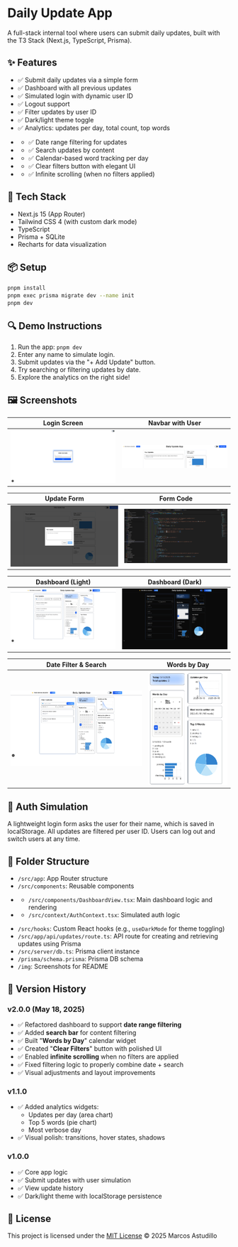 # Daily Update App

A full-stack internal tool where users can submit daily updates, built with the T3 Stack (Next.js, TypeScript, Prisma).

## ✨ Features

- ✅ Submit daily updates via a simple form
- ✅ Dashboard with all previous updates
- ✅ Simulated login with dynamic user ID
- ✅ Logout support
- ✅ Filter updates by user ID
- ✅ Dark/light theme toggle
- ✅ Analytics: updates per day, total count, top words
+ - ✅ Date range filtering for updates
+ - ✅ Search updates by content
+ - ✅ Calendar-based word tracking per day
+ - ✅ Clear filters button with elegant UI
+ - ✅ Infinite scrolling (when no filters applied)


## 🚀 Tech Stack

- Next.js 15 (App Router)
- Tailwind CSS 4 (with custom dark mode)
- TypeScript
- Prisma + SQLite
- Recharts for data visualization

## 📦 Setup

```bash
pnpm install
pnpm exec prisma migrate dev --name init
pnpm dev
```

## 🔍 Demo Instructions

1. Run the app: `pnpm dev`
2. Enter any name to simulate login.
3. Submit updates via the "+ Add Update" button.
4. Try searching or filtering updates by date.
5. Explore the analytics on the right side!


## 🖼 Screenshots

| Login Screen | Navbar with User |
|--------------|------------------|
| ![Login](./img/login-screen.png) | ![Navbar](./img/navbar-logged.png) |

| Update Form | Form Code |
|-------------|------------|
| ![Form](./img/update-form.png) | ![Code Page](./img/code-page-tsx.png) |

| Dashboard (Light) | Dashboard (Dark) |
|-------------------|------------------|
| ![Dashboard Light](./img/dashboard-light.png) | ![Dashboard Dark](./img/dashboard-dark.png) |

| Date Filter & Search | Words by Day |
|----------------------|---------------|
| ![Date Filter](./img/date-filter-ui.png) | ![Words By Day](./img/words-by-day.png) |

## 🔐 Auth Simulation

A lightweight login form asks the user for their name, which is saved in localStorage. All updates are filtered per user ID. Users can log out and switch users at any time.

## 📁 Folder Structure

- `/src/app`: App Router structure
- `/src/components`: Reusable components
+ - `/src/components/DashboardView.tsx`: Main dashboard logic and rendering
+ - `/src/context/AuthContext.tsx`: Simulated auth logic
- `/src/hooks`: Custom React hooks (e.g., `useDarkMode` for theme toggling)
- `/src/app/api/updates/route.ts`: API route for creating and retrieving updates using Prisma
- `/src/server/db.ts`: Prisma client instance
- `/prisma/schema.prisma`: Prisma DB schema
- `/img`: Screenshots for README

## 📜 Version History

### v2.0.0 (May 18, 2025)
- ✅ Refactored dashboard to support **date range filtering**
- ✅ Added **search bar** for content filtering
- ✅ Built "**Words by Day**" calendar widget
- ✅ Created "**Clear Filters**" button with polished UI
- ✅ Enabled **infinite scrolling** when no filters are applied
- ✅ Fixed filtering logic to properly combine date + search
- ✅ Visual adjustments and layout improvements

### v1.1.0
- ✅ Added analytics widgets:
  - Updates per day (area chart)
  - Top 5 words (pie chart)
  - Most verbose day
- ✅ Visual polish: transitions, hover states, shadows

### v1.0.0
- ✅ Core app logic
- ✅ Submit updates with user simulation
- ✅ View update history
- ✅ Dark/light theme with localStorage persistence


## 📝 License

This project is licensed under the [MIT License](./LICENSE) © 2025 Marcos Astudillo

